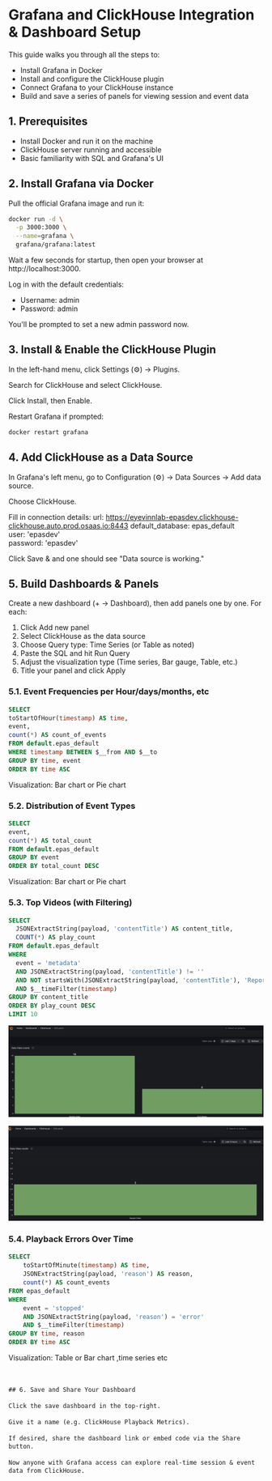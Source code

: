 # Grafana and ClickHouse Integration & Dashboard Setup

This guide walks you through all the steps to:

- Install Grafana in Docker
- Install and configure the ClickHouse plugin
- Connect Grafana to your ClickHouse instance
- Build and save a series of panels for viewing session and event data

## 1. Prerequisites

- Install Docker and run it on the machine
- ClickHouse server running and accessible
- Basic familiarity with SQL and Grafana's UI

## 2. Install Grafana via Docker

Pull the official Grafana image and run it:

```bash
docker run -d \
  -p 3000:3000 \
  --name=grafana \
  grafana/grafana:latest
```

Wait a few seconds for startup, then open your browser at http://localhost:3000.

Log in with the default credentials:
- Username: admin
- Password: admin

You'll be prompted to set a new admin password now.

## 3. Install & Enable the ClickHouse Plugin

In the left-hand menu, click Settings (⚙️) → Plugins.

Search for ClickHouse and select ClickHouse.

Click Install, then Enable.

Restart Grafana if prompted:

```bash
docker restart grafana
```

## 4. Add ClickHouse as a Data Source

In Grafana's left menu, go to Configuration (⚙️) → Data Sources → Add data source.

Choose ClickHouse.

Fill in connection details:
url: https://eyevinnlab-epasdev.clickhouse-clickhouse.auto.prod.osaas.io:8443
default_database: epas_default        
user:     'epasdev'           
password: 'epasdev' 

Click Save & and one should see "Data source is working."

## 5. Build Dashboards & Panels

Create a new dashboard (+ → Dashboard), then add panels one by one. For each:

1. Click Add new panel
2. Select ClickHouse as the data source
3. Choose Query type: Time Series (or Table as noted)
4. Paste the SQL and hit Run Query
5. Adjust the visualization type (Time series, Bar gauge, Table, etc.)
6. Title your panel and click Apply

### 5.1. Event Frequencies per Hour/days/months, etc

```sql
SELECT
toStartOfHour(timestamp) AS time,
event,
count(*) AS count_of_events
FROM default.epas_default
WHERE timestamp BETWEEN $__from AND $__to
GROUP BY time, event
ORDER BY time ASC
```
Visualization: Bar chart or Pie chart

### 5.2. Distribution of Event Types

```sql
SELECT
event,
count(*) AS total_count
FROM default.epas_default
GROUP BY event
ORDER BY total_count DESC
```

Visualization: Bar chart or Pie chart


### 5.3. Top Videos (with Filtering)

```sql
SELECT
  JSONExtractString(payload, 'contentTitle') AS content_title,
  COUNT(*) AS play_count
FROM default.epas_default
WHERE
  event = 'metadata'
  AND JSONExtractString(payload, 'contentTitle') != ''
  AND NOT startsWith(JSONExtractString(payload, 'contentTitle'), 'Report: ["myTime"')
  AND $__timeFilter(timestamp)
GROUP BY content_title
ORDER BY play_count DESC
LIMIT 10

```

![Analytics Dashboard Example 1](media/image1.png)

![Analytics Dashboard Example 2](media/image2.png)


### 5.4. Playback Errors Over Time

```sql
SELECT
    toStartOfMinute(timestamp) AS time,
    JSONExtractString(payload, 'reason') AS reason,
    count(*) AS count_events
FROM epas_default
WHERE
    event = 'stopped'
    AND JSONExtractString(payload, 'reason') = 'error'
    AND $__timeFilter(timestamp)
GROUP BY time, reason
ORDER BY time ASC
```

Visualization: Table or Bar chart ,time series etc

```


## 6. Save and Share Your Dashboard

Click the save dashboard in the top-right.

Give it a name (e.g. ClickHouse Playback Metrics).

If desired, share the dashboard link or embed code via the Share button.

Now anyone with Grafana access can explore real‐time session & event data from ClickHouse.
